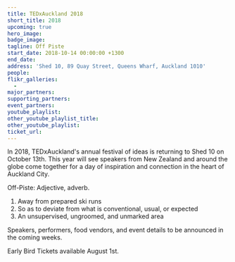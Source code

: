 ```yaml
---
title: TEDxAuckland 2018
short_title: 2018
upcoming: true
hero_image:
badge_image:
tagline: Off Piste
start_date: 2018-10-14 00:00:00 +1300
end_date:
address: 'Shed 10, 89 Quay Street, Queens Wharf, Auckland 1010'
people:
flikr_galleries:
  -
major_partners:
supporting_partners:
event_partners:
youtube_playlist:
other_youtube_playlist_title:
other_youtube_playlist:
ticket_url:
---
```


In 2018, TEDxAuckland's annual festival of ideas is returning to Shed 10 on October 13th. This year will see speakers from New Zealand and around the globe come together for a day of inspiration and connection in the heart of Auckland City.

Off-Piste:
Adjective, adverb.
1. Away from prepared ski runs
2. So as to deviate from what is conventional, usual, or expected
3. An unsupervised, ungroomed, and unmarked area

Speakers, performers, food vendors, and event details to be announced in the coming weeks.

Early Bird Tickets available August 1st.
